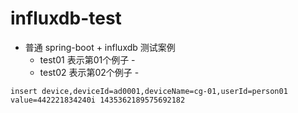 # influxdb-test
- 普通 spring-boot + influxdb 测试案例
    - test01 表示第01个例子 - 
    - test02 表示第02个例子 - 
```
insert device,deviceId=ad0001,deviceName=cg-01,userId=person01 value=442221834240i 1435362189575692182
```